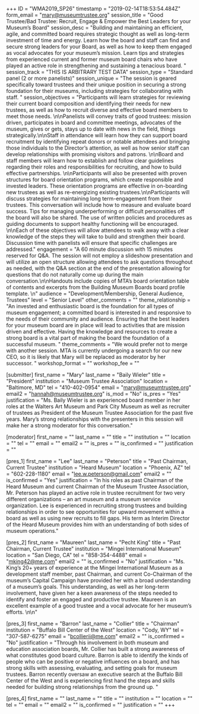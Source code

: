 +++
ID = "WMA2019_SP26"
timestamp = "2019-02-14T18:53:54.484Z"
form_email = "mary@museumtrustee.org"
session_title = "Good Trustee/Bad Trustee: Recruit, Engage & Empower the Best Leaders for your Museum’s Board"
session_desc = "Building and maintaining an efficient, agile, and committed board requires strategic thought as well as long-term investment of time and energy. Learn how the board and staff can find and secure strong leaders for your Board, as well as how to keep them engaged as vocal advocates for your museum’s mission. Learn tips and strategies from experienced current and former museum board chairs who have played an active role in strengthening and sustaining a tenacious board. "
session_track = "THIS IS ARBITRARY TEST DATA"
session_type = "Standard panel (2 or more panelists)"
session_unique = "The session is geared specifically toward trustees and their unique position in securing a strong foundation for their museums, including strategies for collaborating with staff. "
session_objectives = "Participants will learn strategies for reviewing their current board composition and identifying their needs for new trustees, as well as how to recruit diverse and effective board members to meet those needs. \n\nPanelists will convey traits of good trustees: mission driven, participates in board and committee meetings, advocates of the museum, gives or gets, stays up to date with news in the field, things strategically.\n\nStaff in attendance will learn how they can support board recruitment by identifying repeat donors or notable attendees and bringing those individuals to the Director’s attention, as well as how senior staff can develop relationships with promising visitors and patrons. \n\nBoard and staff members will learn how to establish and follow clear guidelines regarding their roles and responsibilities for recruiting, and how to build effective partnerships.  \n\nParticipants will also be presented with proven structures for board orientation programs, which create responsible and invested leaders. These orientation programs are effective in on-boarding new trustees as well as re-energizing existing trustees.\n\nParticipants will discuss strategies for maintaining long term-engagement from their trustees. This conversation will include how to measure and evaluate board success. Tips for managing underperforming or difficult personalities off the board will also be shared. The use of written policies and procedures as guiding documents to support healthy functioning will be encouraged. \n\nEach of these objectives will allow attendees to walk away with a clear knowledge of the steps they will take to build and strengthen their board. Discussion time with panelists will ensure that specific challenges are addressed."
engagement = "A 60 minute discussion with 15 minutes reserved for Q&A. The session will not employ a slideshow presentation and will utilize an open structure allowing attendees to ask questions throughout as needed, with the Q&A section at the end of the presentation allowing for questions that do not naturally come up during the main conversation.\n\nHandouts include copies of MTA’s board orientation table of contents and excerpts from the Building Museum Boards board profile template. \n"
audience = "Development/Membership, General Audience, Trustees"
level = "Senior Level"
other_comments = ""
theme_relationship = "An invested and enthusiastic board is the foundation for all types of museum engagement; a committed board is interested in and responsive to the needs of their community and audience. Ensuring that the best leaders for your museum board are in place will lead to activities that are mission driven and effective. Having the knowledge and resources to create a strong board is a vital part of making the board the foundation of a successful museum.  "
theme_comments = "We would prefer not to merge with another session. MTA is currently undergoing a search for our new CEO, so it is likely that Mary will be replaced as moderator by her successor. "
workshop_format = ""
workshop_fee = ""

[submitter]
first_name = "Mary"
last_name = "Baily Wieler"
title = "President"
institution = "Museum Trustee Association"
location = "Baltimore, MD"
tel = "410-402-0954"
email = "mary@museumtrustee.org"
email2 = "hannah@museumtrustee.org"
is_mod = "No"
is_pres = "Yes"
justification = "Ms. Baily Wieler is an experienced board member in her roles at the Walters Art Museum and Park City Museum as well as recruiter of trustees as President of the Museum Trustee Association for the past five years. Mary’s strong relationships with the presenters in this session will make her a strong moderator for this conversation."

[moderator]
first_name = ""
last_name = ""
title = ""
institution = ""
location = ""
tel = ""
email = ""
email2 = ""
is_pres = ""
is_confirmed = ""
justification = ""

[pres_1]
first_name = "Lee"
last_name = "Peterson"
title = "Past Chairman, Current Trustee"
institution = "Heard Museum"
location = "Phoenix, AZ"
tel = "602-228-1180"
email = "lee.w.peterson@gmail.com"
email2 = ""
is_confirmed = "Yes"
justification = "In his roles as past Chairman of the Heard Museum and current Chairman of the Museum Trustee Association, Mr. Peterson has played an active role in trustee recruitment for two very different organizations – an art museum and a museum service organization. Lee is experienced in recruiting strong trustees and building relationships in order to see opportunities for upward movement within a board as well as using new recruits to fill gaps. His term as Interim Director of the Heard Museum provides him with an understanding of both sides of museum operations."

[pres_2]
first_name = "Maureen"
last_name = "Pecht King"
title = "Past Chairman, Current Trustee"
institution = "Mingei International Museum"
location = "San Diego, CA"
tel = "858-354-4488"
email = "mking42@me.com"
email2 = ""
is_confirmed = "No"
justification = "Ms. King’s 20+ years of experience at the Mingei International Museum as a development staff member, past Chairman, and current Co-Chairman of the museum’s Capital Campaign have provided her with a broad understanding of a museum’s goals. This understanding, as well as her long-term involvement, have given her a keen awareness of the steps needed to identify and foster an engaged and productive trustee. Maureen is an excellent example of a good trustee and a vocal advocate for her museum’s efforts. \n\n"

[pres_3]
first_name = "Barron"
last_name = "Collier"
title = "Chairman"
institution = "Buffalo Bill Center of the West"
location = "Cody, WY"
tel = "307-587-6275"
email = "bcollierii@me.com"
email2 = ""
is_confirmed = "No"
justification = "Through his involvement in both museum and education association boards, Mr. Collier has built a strong awareness of what constitutes good board culture. Barron is able to identify the kinds of people who can be positive or negative influences on a board, and has strong skills with assessing, evaluating, and setting goals for museum trustees. Barron recently oversaw an executive search at the Buffalo Bill Center of the West and is experiencing first hand the steps and skills needed for building strong relationships from the ground up. "

[pres_4]
first_name = ""
last_name = ""
title = ""
institution = ""
location = ""
tel = ""
email = ""
email2 = ""
is_confirmed = ""
justification = ""
+++
